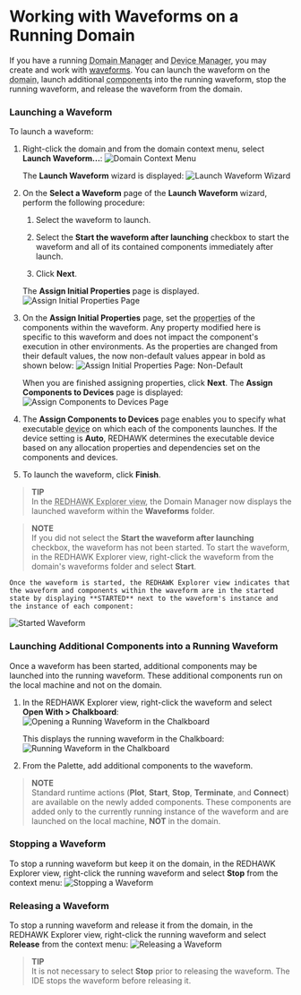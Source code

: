# Working with Waveforms on a Running Domain

If you have a running <abbr title="See Glossary.">Domain Manager</abbr> and <abbr title="See Glossary.">Device Manager</abbr>, you may create and work with [waveforms](../waveforms/_index.html).  You can launch the waveform on the <abbr title="See Glossary.">domain</abbr>, launch additional <abbr title="See Glossary.">components</abbr> into the running waveform, stop the running waveform, and release the waveform from the domain.

### Launching a Waveform

To launch a waveform:

1.  Right-click the domain and from the domain context menu, select **Launch Waveform...**:
![Domain Context Menu](img/DomainContextMenu.png)

    The **Launch Waveform** wizard is displayed:
![Launch Waveform Wizard](img/REDHAWK_Launch_Waveform_p1.png)

2.  On the **Select a Waveform** page of the **Launch Waveform** wizard, perform the following procedure:

    1.  Select the waveform to launch.

    2.  Select the **Start the waveform after launching** checkbox to start the waveform and all of its contained components immediately after launch.

    3.  Click **Next**.

    The **Assign Initial Properties** page is displayed.
![Assign Initial Properties Page](img/assignproperties.png)

3.  On the **Assign Initial Properties** page, set the <abbr title="See Glossary.">properties</abbr> of the components within the waveform. Any property modified here is specific to this waveform and does not impact the component's execution in other environments. As the properties are changed from their default values, the now non-default values appear in bold as shown below:
![Assign Initial Properties Page: Non-Default](img/REDHAWK_Launch_Waveform_p2b.png)

    When you are finished assigning properties, click **Next**. The **Assign Components to Devices** page is displayed:
![Assign Components to Devices Page](img/assigncomps.png)

4.  The **Assign Components to Devices** page enables you to specify what executable <abbr title="See Glossary.">device</abbr> on which each of the components launches. If the device setting is **Auto**, REDHAWK determines the executable device based on any allocation properties and dependencies set on the components and devices.

5.  To launch the waveform, click **Finish**.

> **TIP**  
> In the <abbr title="See Glossary.">REDHAWK Explorer view</abbr>, the Domain Manager now displays the launched waveform within the **Waveforms** folder.  

> **NOTE**  
> If you did not select the **Start the waveform after launching** checkbox, the waveform has not been started. To start the waveform, in the REDHAWK Explorer view, right-click the waveform from the domain's waveforms folder and select **Start**.  

    Once the waveform is started, the REDHAWK Explorer view indicates that the waveform and components within the waveform are in the started state by displaying **STARTED** next to the waveform's instance and the instance of each component:
![Started Waveform](img/startedwave.png)

### Launching Additional Components into a Running Waveform

Once a waveform has been started, additional components may be launched into the running waveform. These additional components run on the local machine and not on the domain.

1.  In the REDHAWK Explorer view, right-click the waveform and select **Open With > Chalkboard**:
![Opening a Running Waveform in the Chalkboard](img/runninglaunch.png)

    This displays the running waveform in the Chalkboard:
![Running Waveform in the Chalkboard](img/runningchalk.png)

2.  From the Palette, add additional components to the waveform.

> **NOTE**  
> Standard runtime actions (**Plot**, **Start**, **Stop**, **Terminate**, and **Connect**) are available on the newly added components. These components are added only to the currently running instance of the waveform and are launched on the local machine, **NOT** in the domain.  

### Stopping a Waveform

To stop a running waveform but keep it on the domain, in the REDHAWK Explorer view, right-click the running waveform and select **Stop** from the context menu:
![Stopping a Waveform](img/stopwave.png)

### Releasing a Waveform

To stop a running waveform and release it from the domain, in the REDHAWK Explorer view, right-click the running waveform and select **Release** from the context menu:
![Releasing a Waveform](img/releasewave.png)

> **TIP**  
> It is not necessary to select **Stop** prior to releasing the waveform. The IDE stops the waveform before releasing it.  

